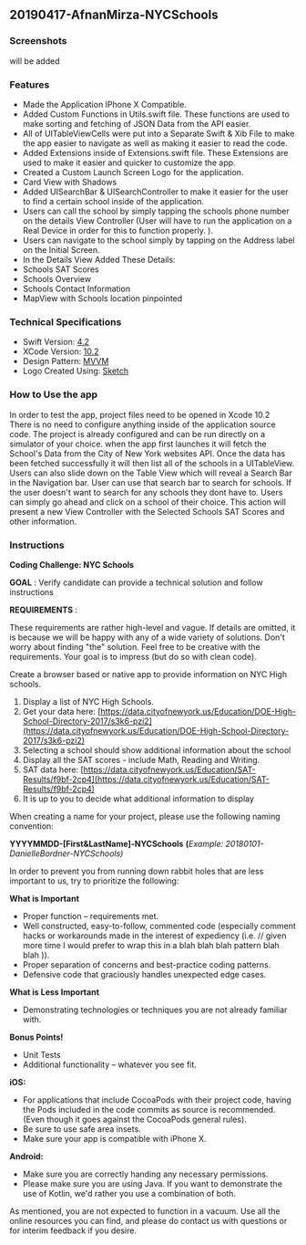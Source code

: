 ## 20190417-AfnanMirza-NYCSchools

### Screenshots

will be added


### Features

- Made the Application IPhone X Compatible.
- Added Custom Functions in Utils.swift file. These functions are used to make sorting and fetching of JSON Data from the API easier.
- All of UITableViewCells were put into a Separate Swift & Xib File to make the app easier to navigate as well as making it easier to read the code.
- Added Extensions inside of Extensions.swift file. These Extensions are used to make it easier and quicker to customize the app.
- Created a Custom Launch Screen Logo for the application.
- Card View with Shadows
- Added UISearchBar & UISearchController to make it easier for the user to find a certain school inside of the application.
- Users can call the school by simply tapping the schools phone number on the details View Controller (User will have to run the application on a Real Device in order for this to function properly. ).
- Users can navigate to the school simply by tapping on the Address label on the Initial Screen.
- In the Details View Added These Details:
- Schools SAT Scores
- Schools Overview
- Schools Contact Information
- MapView with Schools location pinpointed

### Technical Specifications

- Swift Version: <a href="https://swift.org/blog/swift-4-2-released/" target="_blank">4.2</a><br/>
- XCode Version: <a href="https://developer.apple.com/documentation/xcode_release_notes/xcode_10_2_release_notes" target="_blank">10.2</a><br/>
- Design Pattern: <a href="https://en.wikipedia.org/wiki/Model%E2%80%93view%E2%80%93viewmodel" target="_blank">MVVM</a>
- Logo Created Using: <a href="https://www.sketch.com/" target="_blank">Sketch</a><br/>

### How to Use the app

In order to test the app, project files need to be opened in Xcode 10.2<br/>
There is no need to configure anything inside of the application source code. The project is already configured and can be run directly on a simulator of your choice. when the app first launches it will fetch the School's Data from the City of New York websites API. Once the data has been fetched successfully it will then list all of the schools in a UITableView. Users can also slide down on the Table View which will reveal a Search Bar in the Navigation bar. User can use that search bar to search for schools. If the user doesn't want to search for any schools they dont have to.  Users can simply go ahead and click on a school of their choice. This action will present a new View Controller with the Selected Schools SAT Scores and other information.


### Instructions

**Coding Challenge: NYC Schools**

**GOAL** : Verify candidate can provide a technical solution and follow instructions

**REQUIREMENTS** :

These requirements are rather high-level and vague. If details are omitted, it is because we will be happy with any of a wide variety of solutions. Don&#39;t worry about finding &quot;the&quot; solution. Feel free to be creative with the requirements. Your goal is to impress (but do so with clean code).

Create a browser based or native app to provide information on NYC High schools.

1. Display a list of NYC High Schools.
1. Get your data here: [https://data.cityofnewyork.us/Education/DOE-High-School-Directory-2017/s3k6-pzi2](https://data.cityofnewyork.us/Education/DOE-High-School-Directory-2017/s3k6-pzi2)
2. Selecting a school should show additional information about the school
1. Display all the SAT scores - include Math, Reading and Writing.
1. SAT data here: [https://data.cityofnewyork.us/Education/SAT-Results/f9bf-2cp4](https://data.cityofnewyork.us/Education/SAT-Results/f9bf-2cp4)
2. It is up to you to decide what additional information to display

When creating a name for your project, please use the following naming convention:

**YYYYMMDD-[First&amp;LastName]-NYCSchools** **(**_Example: 20180101-DanielleBordner-NYCSchools)_

In order to prevent you from running down rabbit holes that are less important to us, try to prioritize the following:

**What is Important**

- Proper function – requirements met.
- Well constructed, easy-to-follow, commented code (especially comment hacks or workarounds made in the interest of expediency (i.e. // given more time I would prefer to wrap this in a blah blah blah pattern blah blah )).
- Proper separation of concerns and best-practice coding patterns.
- Defensive code that graciously handles unexpected edge cases.

**What is Less Important**

- Demonstrating technologies or techniques you are not already familiar with.

**Bonus Points!**

- Unit Tests
- Additional functionality – whatever you see fit.

**iOS:**

- For applications that include CocoaPods with their project code, having the Pods included in the code commits as source is recommended. (Even though it goes against the CocoaPods general rules).
- Be sure to use safe area insets.
- Make sure your app is compatible with iPhone X.

**Android:**

- Make sure you are correctly handing any necessary permissions.
- Please make sure you are using Java. If you want to demonstrate the use of Kotlin, we&#39;d rather you use a combination of both.

As mentioned, you are not expected to function in a vacuum. Use all the online resources you can find, and please do contact us with questions or for interim feedback if you desire.






